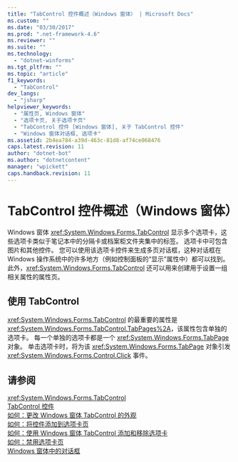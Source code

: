 ```yaml
---
title: "TabControl 控件概述（Windows 窗体） | Microsoft Docs"
ms.custom: ""
ms.date: "03/30/2017"
ms.prod: ".net-framework-4.6"
ms.reviewer: ""
ms.suite: ""
ms.technology: 
  - "dotnet-winforms"
ms.tgt_pltfrm: ""
ms.topic: "article"
f1_keywords: 
  - "TabControl"
dev_langs: 
  - "jsharp"
helpviewer_keywords: 
  - "属性页, Windows 窗体"
  - "选项卡页, 关于选项卡页"
  - "TabControl 控件 [Windows 窗体], 关于 TabControl 控件"
  - "Windows 窗体对话框, 选项卡"
ms.assetid: 2b4ea784-a39d-463c-81d8-af74ce068476
caps.latest.revision: 11
author: "dotnet-bot"
ms.author: "dotnetcontent"
manager: "wpickett"
caps.handback.revision: 11
---
```

# TabControl 控件概述（Windows 窗体）
Windows 窗体 <xref:System.Windows.Forms.TabControl> 显示多个选项卡，这些选项卡类似于笔记本中的分隔卡或档案柜文件夹集中的标签。  选项卡中可包含图片和其他控件。  您可以使用该选项卡控件来生成多页对话框，这种对话框在 Windows 操作系统中的许多地方（例如控制面板的“显示”属性中）都可以找到。  此外，<xref:System.Windows.Forms.TabControl> 还可以用来创建用于设置一组相关属性的属性页。  
  
## 使用 TabControl  
 <xref:System.Windows.Forms.TabControl> 的最重要的属性是 <xref:System.Windows.Forms.TabControl.TabPages%2A>，该属性包含单独的选项卡。  每一个单独的选项卡都是一个 <xref:System.Windows.Forms.TabPage> 对象。  单击选项卡时，将为该 <xref:System.Windows.Forms.TabPage> 对象引发 <xref:System.Windows.Forms.Control.Click> 事件。  
  
## 请参阅  
 <xref:System.Windows.Forms.TabControl>   
 [TabControl 控件](../../../../docs/framework/winforms/controls/tabcontrol-control-windows-forms.md)   
 [如何：更改 Windows 窗体 TabControl 的外观](../../../../docs/framework/winforms/controls/how-to-change-the-appearance-of-the-windows-forms-tabcontrol.md)   
 [如何：将控件添加到选项卡页](../../../../docs/framework/winforms/controls/how-to-add-a-control-to-a-tab-page.md)   
 [如何：使用 Windows 窗体 TabControl 添加和移除选项卡](../../../../docs/framework/winforms/controls/how-to-add-and-remove-tabs-with-the-windows-forms-tabcontrol.md)   
 [如何：禁用选项卡页](../../../../docs/framework/winforms/controls/how-to-disable-tab-pages.md)   
 [Windows 窗体中的对话框](../../../../docs/framework/winforms/dialog-boxes-in-windows-forms.md)